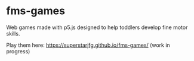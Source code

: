 # fms-games
Web games made with p5.js designed to help toddlers develop fine motor skills.

Play them here: https://superstarjfg.github.io/fms-games/ (work in progress)
